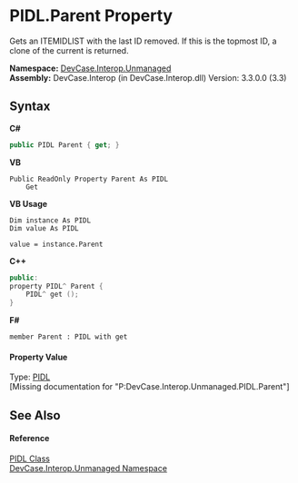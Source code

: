 # PIDL.Parent Property 
 

Gets an ITEMIDLIST with the last ID removed. If this is the topmost ID, a clone of the current is returned.

**Namespace:**&nbsp;<a href="N_DevCase_Interop_Unmanaged">DevCase.Interop.Unmanaged</a><br />**Assembly:**&nbsp;DevCase.Interop (in DevCase.Interop.dll) Version: 3.3.0.0 (3.3)

## Syntax

**C#**<br />
``` C#
public PIDL Parent { get; }
```

**VB**<br />
``` VB
Public ReadOnly Property Parent As PIDL
	Get
```

**VB Usage**<br />
``` VB Usage
Dim instance As PIDL
Dim value As PIDL

value = instance.Parent

```

**C++**<br />
``` C++
public:
property PIDL^ Parent {
	PIDL^ get ();
}
```

**F#**<br />
``` F#
member Parent : PIDL with get

```


#### Property Value
Type: <a href="T_DevCase_Interop_Unmanaged_PIDL">PIDL</a><br />\[Missing <value> documentation for "P:DevCase.Interop.Unmanaged.PIDL.Parent"\]

## See Also


#### Reference
<a href="T_DevCase_Interop_Unmanaged_PIDL">PIDL Class</a><br /><a href="N_DevCase_Interop_Unmanaged">DevCase.Interop.Unmanaged Namespace</a><br />